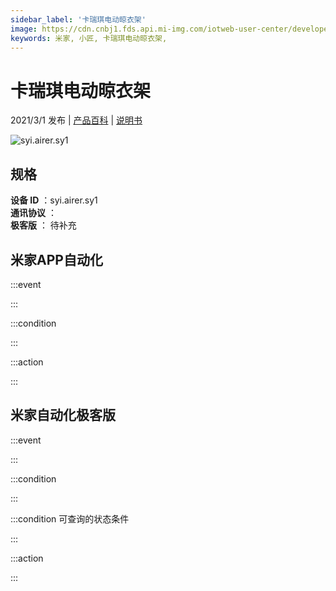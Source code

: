 ```yaml
---
sidebar_label: '卡瑞琪电动晾衣架'
image: https://cdn.cnbj1.fds.api.mi-img.com/iotweb-user-center/developer_1679071455120aUMN5N83.png?GalaxyAccessKeyId=AKVGLQWBOVIRQ3XLEW&Expires=9223372036854775807&Signature=xXVX0JEOKQZvGMkyQwrKyhoIgW8=
keywords: 米家, 小匠, 卡瑞琪电动晾衣架, 
---
```

# 卡瑞琪电动晾衣架

2021/3/1 发布 | [产品百科](https://home.mi.com/webapp/content/baike/product/index.html?model=syi.airer.sy1/) | [说明书](https://home.mi.com/views/introduction.html?model=syi.airer.sy1&region=cn)

![syi.airer.sy1](https://cdn.cnbj1.fds.api.mi-img.com/iotweb-user-center/developer_1679071455120aUMN5N83.png?GalaxyAccessKeyId=AKVGLQWBOVIRQ3XLEW&Expires=9223372036854775807&Signature=xXVX0JEOKQZvGMkyQwrKyhoIgW8=)

## 规格  
> 
**设备 ID** ：syi.airer.sy1  
**通讯协议** ：  
**极客版**  ： 待补充 


## 米家APP自动化  

:::event  

:::

:::condition  

:::

:::action   

:::

## 米家自动化极客版  

:::event  

:::

:::condition  

:::

:::condition 可查询的状态条件  

:::

:::action  

:::

        
